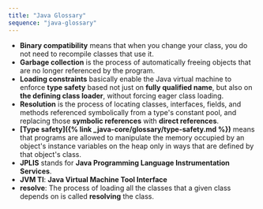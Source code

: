```yaml
---
title: "Java Glossary"
sequence: "java-glossary"
---
```




- **Binary compatibility** means that when you change your class, you do not need to recompile classes that use it.
- **Garbage collection** is the process of automatically freeing objects that are no longer referenced by the program.
- **Loading constraints** basically enable the Java virtual machine to enforce **type safety** based not just on **fully qualified name**,
  but also on **the defining class loader**, without forcing eager class loading.
- **Resolution** is the process of locating classes, interfaces, fields, and methods referenced symbolically from a type's constant pool, and replacing those **symbolic references** with **direct references**.
- **[Type safety]({% link _java-core/glossary/type-safety.md %})** means that programs are allowed to manipulate the memory occupied by an object's instance variables on the heap only in ways that are defined by that object's class.
- **JPLIS** stands for **Java Programming Language Instrumentation Services**.
- **JVM TI**: **Java Virtual Machine Tool Interface**
- **resolve**: The process of loading all the classes that a given class depends on is called **resolving** the class.

